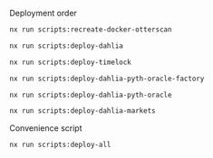 Deployment order

```bash
nx run scripts:recreate-docker-otterscan
```

```bash
nx run scripts:deploy-dahlia
```

```bash
nx run scripts:deploy-timelock
```

```bash
nx run scripts:deploy-dahlia-pyth-oracle-factory
```

```bash
nx run scripts:deploy-dahlia-pyth-oracle
```

```bash
nx run scripts:deploy-dahlia-markets
```

Convenience script

```bash
nx run scripts:deploy-all
```
